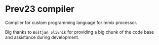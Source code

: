 # Prev23 compiler

Compiler for custom programming language for mmix processor.

Big thanks to `Boštjan Slivnik` for providing a big chunk of the code base and assistance during development.
